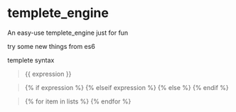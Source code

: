 # templete_engine
An easy-use templete_engine just for fun

try some new things from es6

templete syntax
>{{ expression }}

>{% if expression %}
{% elseif expression %}
{% else %}
{% endif %}	

>{% for item in lists %}
{% endfor %}


